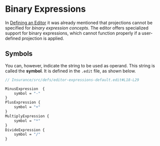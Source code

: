 # Binary Expressions

In [Defining an Editor](/Documentation/Defining_an_Editor) it was already mentioned 
that projections cannot be specified for _binary expression concepts_.
The editor offers specialized support for binary expressions, which cannot function properly
if a user-defined projection is applied.

## Symbols

You can, however, indicate the string to be used as operand. This string is called the **symbol**.
It is defined in the `.edit` file, as shown below.

```proto
// Insurance/src/defs/editor-expressions-default.edit#L18-L29

MinusExpression  {
    symbol = "-"
}
PlusExpression {
    symbol = "+"
}
MultiplyExpression {
    symbol = "*"
}
DivideExpression {
    symbol = "/"
}
```
